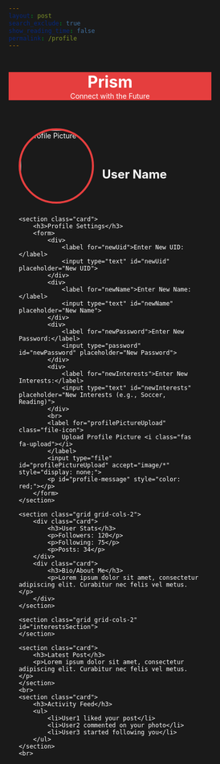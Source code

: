 ```yaml
---
layout: post 
search_exclude: true
show_reading_time: false
permalink: /profile
---
```


<style>
    * {
        margin: 0;
        padding: 0;
        box-sizing: border-box;
    }

    html {
        font-family: 'Roboto', sans-serif;
        background-color: #1a1a1a;
        color: #ffffff;
    }

    .container {
        width: 90%;
        max-width: 1200px;
        margin: 0 auto;
    }

    header {
        background-color: #e53e3e;
        padding: 0px;
        text-align: center;
    }

    header h1 {
        font-size: 2rem;
        font-weight: bold;
    }

    header p {
        margin-top: 0px;
    }

    .profile {
        display: flex;
        align-items: center;
        margin-bottom: 24px;
    }

    .profile img {
        width: 150px;
        height: 150px;
        border-radius: 50%;
        border: 4px solid #e53e3e;
        margin-right: 16px;
    }

    .profile div h2 {
        font-size: 1.5rem;
        font-weight: bold;
    }

    .profile div p {
        color: #a0aec0;
    }

    .grid {
        display: grid;
        gap: 16px;
        margin-bottom: 24px;
    }

    .grid-cols-2 {
        grid-template-columns: repeat(2, 1fr);
    }

    .card {
        background-color: #2d3748;
        padding: 16px;
        border-radius: 8px;
    }

    .card h3, .card h4 {
        font-size: 1.25rem;
        font-weight: 600;
        margin-bottom: 8px;
    }

    .card img {
        width: 100%;
        border-radius: 8px;
        transition: transform 0.3s ease-in-out; /* Smooth animation */
    }

    .card img:hover {
        transform: scale(1.05); /* Slightly increase size on hover */
    }


    .card p {
        margin-top: 8px;
    }

    ul {
        list-style: none;
    }

    ul li {
        margin: 8px 0;
    }

    footer {
        background-color: #e53e3e;
        padding: 16px;
        text-align: center;
    }

    footer p {
        font-size: 0.875rem;
    }
</style>

<header>
    <h1>Prism</h1>
    <p>Connect with the Future</p>
</header>

<main class="container">
    <section class="profile">
        <img src="https://placehold.co/150x150" alt="Profile Picture" id="profilePicture">
        <div>
            <h2 id="username">User Name</h2>
        </div>
    </section>

    <section class="card">
        <h3>Profile Settings</h3>
        <form>
            <div>
                <label for="newUid">Enter New UID:</label>
                <input type="text" id="newUid" placeholder="New UID">
            </div>
            <div>
                <label for="newName">Enter New Name:</label>
                <input type="text" id="newName" placeholder="New Name">
            </div>
            <div>
                <label for="newPassword">Enter New Password:</label>
                <input type="password" id="newPassword" placeholder="New Password">
            </div>
            <div>
                <label for="newInterests">Enter New Interests:</label>
                <input type="text" id="newInterests" placeholder="New Interests (e.g., Soccer, Reading)">
            </div>
            <br>
            <label for="profilePictureUpload" class="file-icon">
                Upload Profile Picture <i class="fas fa-upload"></i>
            </label>
            <input type="file" id="profilePictureUpload" accept="image/*" style="display: none;">
            <p id="profile-message" style="color: red;"></p>
        </form>
    </section>

    <section class="grid grid-cols-2">
        <div class="card">
            <h3>User Stats</h3>
            <p>Followers: 120</p>
            <p>Following: 75</p>
            <p>Posts: 34</p>
        </div>
        <div class="card">
            <h3>Bio/About Me</h3>
            <p>Lorem ipsum dolor sit amet, consectetur adipiscing elit. Curabitur nec felis vel metus.</p>
        </div>
    </section>

    <section class="grid grid-cols-2" id="interestsSection">
    </section>

    <section class="card">
        <h3>Latest Post</h3>
        <p>Lorem ipsum dolor sit amet, consectetur adipiscing elit. Curabitur nec felis vel metus.</p>
    </section>
    <br>
    <section class="card">
        <h3>Activity Feed</h3>
        <ul>
            <li>User1 liked your post</li>
            <li>User2 commented on your photo</li>
            <li>User3 started following you</li>
        </ul>
    </section>
    <br>
</main>

<script type="module">
import { pythonURI, fetchOptions } from '{{site.baseurl}}/assets/js/api/config.js';

function createInterestCards(interests) {
    const interestsSection = document.getElementById('interestsSection');
    interestsSection.innerHTML = '';
    
    if (!interests || interests.length === 0) {
        const placeholderInterests = ['Gaming', 'Reading', 'Music', 'Art'];
        placeholderInterests.forEach((interest, index) => {
            const card = document.createElement('div');
            card.className = 'card';
            card.innerHTML = `
                <h4>${interest}</h4>
                <img src="https://placehold.co/300x200/2d3748/ffffff/png?text=${interest}" alt="${interest}">
            `;
            interestsSection.appendChild(card);
        });
        return;
    }

    interests.forEach(interest => {
        const card = document.createElement('div');
        card.className = 'card';
        card.innerHTML = `
            <h4>${interest}</h4>
            <img src="https://placehold.co/300x200/2d3748/ffffff/png?text=${interest}" alt="${interest}">
        `;
        interestsSection.appendChild(card);
    });
}

async function updateUserInfo() {
    try {
        const response = await fetch(pythonURI + "/api/user", fetchOptions);
        const data = await response.json();
        
        document.getElementById('username').textContent = data.name || 'User Name';
        
        if (data.pfp) {
            document.getElementById('profilePicture').src = data.pfp;
        }
        
        const interests = data.interests ? data.interests.split(',').map(i => i.trim()) : [];
        createInterestCards(interests);
        
    } catch (error) {
        console.error('Error fetching user info:', error);
    }
}

document.addEventListener('DOMContentLoaded', updateUserInfo);

async function fetchProfilePicture() {
    try {
        const response = await fetch(pythonURI + "/api/id/pfp", fetchOptions);
        if (!response.ok) {
            throw new Error('Failed to fetch profile picture');
        }
        const data = await response.json();
        if (data && data.pfp) {
            document.getElementById('profilePicture').src = `data:image/jpeg;base64,${data.pfp}`;
        }
    } catch (error) {
        console.error('Error fetching profile picture:', error);
        showError('Error fetching profile picture');
    }
}

function setPlaceholders(userData) {
    const uidInput = document.getElementById('newUid');
    const nameInput = document.getElementById('newName');
    const interestsInput = document.getElementById('newInterests');

    if (userData.uid) uidInput.placeholder = userData.uid;
    if (userData.name) nameInput.placeholder = userData.name;
    if (userData.interests) interestsInput.placeholder = userData.interests;
}

async function updateProfile(field, value) {
    try {
        if (field === 'interests' && value) {
            const response = await fetch(pythonURI + "/api/user", fetchOptions);
            const userData = await response.json();
            const currentInterests = userData.interests ? userData.interests.split(',').map(i => i.trim()) : [];
            const newInterests = value.split(',').map(i => i.trim());
            const combinedInterests = [...new Set([...currentInterests, ...newInterests])];
            value = combinedInterests.join(',');
        }

        const response = await fetch(pythonURI + "/api/user", {
            ...fetchOptions,
            method: 'PUT',
            body: JSON.stringify({
                [field]: value
            })
        });

        if (!response.ok) {
            throw new Error('Failed to update profile');
        }

        showError('Profile updated successfully', 'green');
        updateUserInfo();
    } catch (error) {
        console.error('Error updating profile:', error);
        showError('Error updating profile');
    }
}

async function uploadProfilePicture(file) {
    try {
        const base64String = await convertToBase64(file);
        const response = await fetch(pythonURI + "/api/id/pfp", {
            ...fetchOptions,
            method: 'PUT',
            body: JSON.stringify({ pfp: base64String })
        });

        if (!response.ok) {
            throw new Error('Failed to upload profile picture');
        }

        showError('Profile picture updated successfully', 'green');
        fetchProfilePicture();
    } catch (error) {
        console.error('Error uploading profile picture:', error);
        showError('Error uploading profile picture');
    }
}

function convertToBase64(file) {
    return new Promise((resolve, reject) => {
        const reader = new FileReader();
        reader.onload = () => resolve(reader.result.split(',')[1]);
        reader.onerror = error => reject(error);
        reader.readAsDataURL(file);
    });
}

function showError(message, color = 'red') {
    const messageElement = document.getElementById('profile-message');
    messageElement.style.color = color;
    messageElement.textContent = message;
    setTimeout(() => {
        messageElement.textContent = '';
    }, 3000);
}

async function displayCurrentInterests() {
    try {
        const response = await fetch(pythonURI + "/api/user", fetchOptions);
        const userData = await response.json();
        if (userData.interests) {
            document.getElementById('newInterests').placeholder = `Current interests: ${userData.interests}`;
        }
    } catch (error) {
        console.error('Error fetching current interests:', error);
    }
}

document.addEventListener('DOMContentLoaded', () => {
    fetchProfilePicture();
    displayCurrentInterests();

    const profilePictureInput = document.getElementById('profilePictureUpload');
    profilePictureInput.addEventListener('change', (e) => {
        if (e.target.files[0]) {
            uploadProfilePicture(e.target.files[0]);
        }
    });

    const inputs = ['newUid', 'newName', 'newPassword', 'newInterests'];
    inputs.forEach(id => {
        const input = document.getElementById(id);
        input.addEventListener('change', (e) => {
            if (e.target.value) {
                updateProfile(id.replace('new', '').toLowerCase(), e.target.value);
                e.target.value = '';
            }
        });
    });
});
</script>